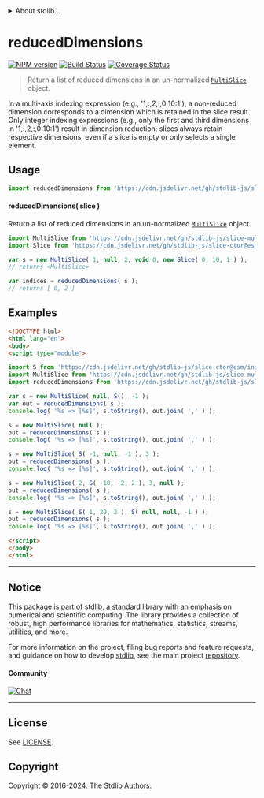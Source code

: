 <!--

@license Apache-2.0

Copyright (c) 2023 The Stdlib Authors.

Licensed under the Apache License, Version 2.0 (the "License");
you may not use this file except in compliance with the License.
You may obtain a copy of the License at

   http://www.apache.org/licenses/LICENSE-2.0

Unless required by applicable law or agreed to in writing, software
distributed under the License is distributed on an "AS IS" BASIS,
WITHOUT WARRANTIES OR CONDITIONS OF ANY KIND, either express or implied.
See the License for the specific language governing permissions and
limitations under the License.

-->


<details>
  <summary>
    About stdlib...
  </summary>
  <p>We believe in a future in which the web is a preferred environment for numerical computation. To help realize this future, we've built stdlib. stdlib is a standard library, with an emphasis on numerical and scientific computation, written in JavaScript (and C) for execution in browsers and in Node.js.</p>
  <p>The library is fully decomposable, being architected in such a way that you can swap out and mix and match APIs and functionality to cater to your exact preferences and use cases.</p>
  <p>When you use stdlib, you can be absolutely certain that you are using the most thorough, rigorous, well-written, studied, documented, tested, measured, and high-quality code out there.</p>
  <p>To join us in bringing numerical computing to the web, get started by checking us out on <a href="https://github.com/stdlib-js/stdlib">GitHub</a>, and please consider <a href="https://opencollective.com/stdlib">financially supporting stdlib</a>. We greatly appreciate your continued support!</p>
</details>

# reducedDimensions

[![NPM version][npm-image]][npm-url] [![Build Status][test-image]][test-url] [![Coverage Status][coverage-image]][coverage-url] <!-- [![dependencies][dependencies-image]][dependencies-url] -->

> Return a list of reduced dimensions in an un-normalized [`MultiSlice`][@stdlib/slice/multi] object.

<!-- Section to include introductory text. Make sure to keep an empty line after the intro `section` element and another before the `/section` close. -->

<section class="intro">

In a multi-axis indexing expression (e.g., '1,:,2,:,0:10:1'), a non-reduced dimension corresponds to a dimension which is retained in the slice result. Only integer indexing expressions (e.g., only the first and third dimensions in '1,:,2,:,0:10:1') result in dimension reduction; slices always retain respective dimensions, even if a slice is empty or only selects a single element.

</section>

<!-- /.intro -->

<!-- Package usage documentation. -->



<section class="usage">

## Usage

```javascript
import reducedDimensions from 'https://cdn.jsdelivr.net/gh/stdlib-js/slice-base-reduced-dimensions@esm/index.mjs';
```

<a name="main"></a>

#### reducedDimensions( slice )

Return a list of reduced dimensions in an un-normalized [`MultiSlice`][@stdlib/slice/multi] object.

```javascript
import MultiSlice from 'https://cdn.jsdelivr.net/gh/stdlib-js/slice-multi@esm/index.mjs';
import Slice from 'https://cdn.jsdelivr.net/gh/stdlib-js/slice-ctor@esm/index.mjs';

var s = new MultiSlice( 1, null, 2, void 0, new Slice( 0, 10, 1 ) );
// returns <MultiSlice>

var indices = reducedDimensions( s );
// returns [ 0, 2 ]
```

</section>

<!-- /.usage -->

<!-- Package usage notes. Make sure to keep an empty line after the `section` element and another before the `/section` close. -->

<section class="notes">

</section>

<!-- /.notes -->

<!-- Package usage examples. -->

<section class="examples">

## Examples

<!-- eslint no-undef: "error" -->

<!-- eslint-disable new-cap -->

```html
<!DOCTYPE html>
<html lang="en">
<body>
<script type="module">

import S from 'https://cdn.jsdelivr.net/gh/stdlib-js/slice-ctor@esm/index.mjs';
import MultiSlice from 'https://cdn.jsdelivr.net/gh/stdlib-js/slice-multi@esm/index.mjs';
import reducedDimensions from 'https://cdn.jsdelivr.net/gh/stdlib-js/slice-base-reduced-dimensions@esm/index.mjs';

var s = new MultiSlice( null, S(), -1 );
var out = reducedDimensions( s );
console.log( '%s => [%s]', s.toString(), out.join( ',' ) );

s = new MultiSlice( null );
out = reducedDimensions( s );
console.log( '%s => [%s]', s.toString(), out.join( ',' ) );

s = new MultiSlice( S( -1, null, -1 ), 3 );
out = reducedDimensions( s );
console.log( '%s => [%s]', s.toString(), out.join( ',' ) );

s = new MultiSlice( 2, S( -10, -2, 2 ), 3, null );
out = reducedDimensions( s );
console.log( '%s => [%s]', s.toString(), out.join( ',' ) );

s = new MultiSlice( S( 1, 20, 2 ), S( null, null, -1 ) );
out = reducedDimensions( s );
console.log( '%s => [%s]', s.toString(), out.join( ',' ) );

</script>
</body>
</html>
```

</section>

<!-- /.examples -->

<!-- Section to include cited references. If references are included, add a horizontal rule *before* the section. Make sure to keep an empty line after the `section` element and another before the `/section` close. -->

<section class="references">

</section>

<!-- /.references -->

<!-- Section for related `stdlib` packages. Do not manually edit this section, as it is automatically populated. -->

<section class="related">

</section>

<!-- /.related -->

<!-- Section for all links. Make sure to keep an empty line after the `section` element and another before the `/section` close. -->


<section class="main-repo" >

* * *

## Notice

This package is part of [stdlib][stdlib], a standard library with an emphasis on numerical and scientific computing. The library provides a collection of robust, high performance libraries for mathematics, statistics, streams, utilities, and more.

For more information on the project, filing bug reports and feature requests, and guidance on how to develop [stdlib][stdlib], see the main project [repository][stdlib].

#### Community

[![Chat][chat-image]][chat-url]

---

## License

See [LICENSE][stdlib-license].


## Copyright

Copyright &copy; 2016-2024. The Stdlib [Authors][stdlib-authors].

</section>

<!-- /.stdlib -->

<!-- Section for all links. Make sure to keep an empty line after the `section` element and another before the `/section` close. -->

<section class="links">

[npm-image]: http://img.shields.io/npm/v/@stdlib/slice-base-reduced-dimensions.svg
[npm-url]: https://npmjs.org/package/@stdlib/slice-base-reduced-dimensions

[test-image]: https://github.com/stdlib-js/slice-base-reduced-dimensions/actions/workflows/test.yml/badge.svg?branch=v0.2.2
[test-url]: https://github.com/stdlib-js/slice-base-reduced-dimensions/actions/workflows/test.yml?query=branch:v0.2.2

[coverage-image]: https://img.shields.io/codecov/c/github/stdlib-js/slice-base-reduced-dimensions/main.svg
[coverage-url]: https://codecov.io/github/stdlib-js/slice-base-reduced-dimensions?branch=main

<!--

[dependencies-image]: https://img.shields.io/david/stdlib-js/slice-base-reduced-dimensions.svg
[dependencies-url]: https://david-dm.org/stdlib-js/slice-base-reduced-dimensions/main

-->

[chat-image]: https://img.shields.io/gitter/room/stdlib-js/stdlib.svg
[chat-url]: https://app.gitter.im/#/room/#stdlib-js_stdlib:gitter.im

[stdlib]: https://github.com/stdlib-js/stdlib

[stdlib-authors]: https://github.com/stdlib-js/stdlib/graphs/contributors

[umd]: https://github.com/umdjs/umd
[es-module]: https://developer.mozilla.org/en-US/docs/Web/JavaScript/Guide/Modules

[deno-url]: https://github.com/stdlib-js/slice-base-reduced-dimensions/tree/deno
[deno-readme]: https://github.com/stdlib-js/slice-base-reduced-dimensions/blob/deno/README.md
[umd-url]: https://github.com/stdlib-js/slice-base-reduced-dimensions/tree/umd
[umd-readme]: https://github.com/stdlib-js/slice-base-reduced-dimensions/blob/umd/README.md
[esm-url]: https://github.com/stdlib-js/slice-base-reduced-dimensions/tree/esm
[esm-readme]: https://github.com/stdlib-js/slice-base-reduced-dimensions/blob/esm/README.md
[branches-url]: https://github.com/stdlib-js/slice-base-reduced-dimensions/blob/main/branches.md

[stdlib-license]: https://raw.githubusercontent.com/stdlib-js/slice-base-reduced-dimensions/main/LICENSE

[@stdlib/slice/multi]: https://github.com/stdlib-js/slice-multi/tree/esm

</section>

<!-- /.links -->
